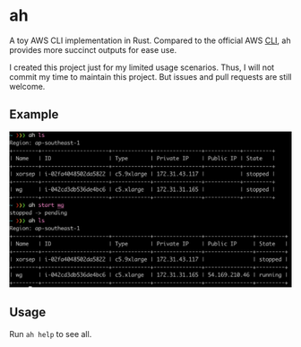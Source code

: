 # ah

A toy AWS CLI implementation in Rust. Compared to the official AWS [CLI](https://aws.amazon.com/cli/), ah provides more succinct outputs for ease use.

I created this project just for my limited usage scenarios. Thus, I will not commit my time to maintain this project. But issues and pull requests are still welcome.

## Example

![screenshot.png](screenshot.png)

## Usage

Run `ah help` to see all.
